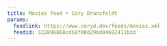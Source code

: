 ```yaml
---
title: Movies feed • Cory Dransfeldt
params:
  feedlink: https://www.coryd.dev/feeds/movies.xml
  feedid: 322896868cd58f00d29bd04692411b3d
---
```

